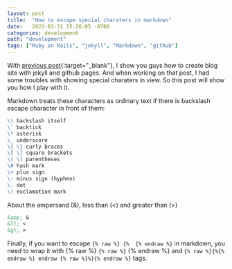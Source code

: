 ```yaml
---
layout: post
title:  "How to escape special charaters in markdown"
date:   2022-01-31 15:26:05 -0700
categories: development
path: "development"
tags: ["Ruby on Rails", "jekyll", "Markdown", "github"]
---
```


With [previous post](https://bennguyen.us/2022/01/21/building-blog-site-with-jekyll-and-github-pages.html){:target="_blank"}, I show you guys how to create blog site with jekyll and github pages. And when working on that post, I had some troubles with showing special charaters in view. So this post will show you how I play with it.

Markdown treats these characters as ordinary text if there is backslash escape character in front of them:

```markdown
\\ backslash itself
\` backtick
\* asterisk
\_ underscore
\{ \} curly braces
\[ \] square brackets
\( \) parentheses
\# hash mark
\+ plus sign
\- minus sign (hyphen)
\. dot
\! exclamation mark
```

About the ampersand (&), less than (<) and greater than (>)
```markdown
&amp; &
&lt; <
&gt; >
```

Finally, if you want to escape ```{% raw %} {%  {% endraw %}``` in markdown, you need to wrap it with {% raw %} ```{% raw %}``` {% endraw %} and ```{% raw %}{%{% endraw %} endraw {% raw %}%}{% endraw %}``` tags.